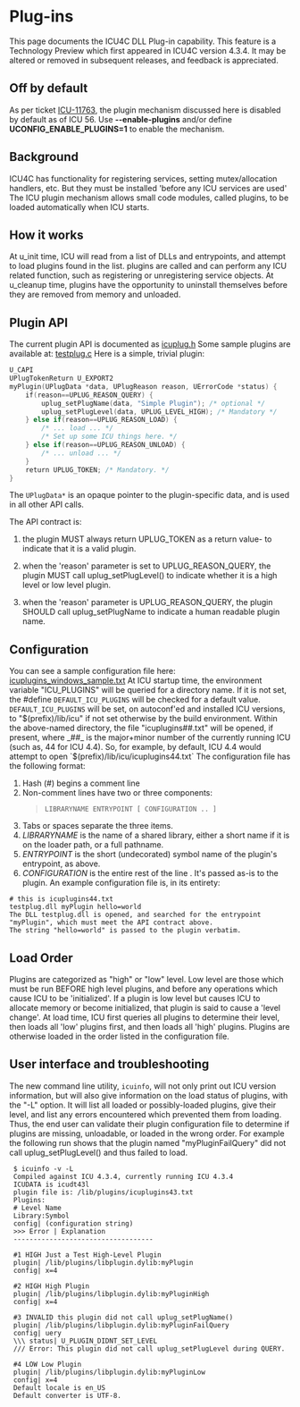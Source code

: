 <!--
© 2020 and later: Unicode, Inc. and others.
License & terms of use: http://www.unicode.org/copyright.html
-->

# Plug-ins

This page documents the ICU4C DLL Plug-in capability.
This feature is a Technology Preview which first appeared in ICU4C version
4.3.4. It may be altered or removed in subsequent releases, and feedback is
appreciated.

## Off by default

As per ticket [ICU-11763](https://unicode-org.atlassian.net/browse/ICU-11763), the plugin
mechanism discussed here is disabled by default as of ICU 56. Use
**--enable-plugins** and/or define **UCONFIG_ENABLE_PLUGINS=1** to enable the
mechanism.

## Background

ICU4C has functionality for registering services, setting
mutex/allocation handlers, etc. But they must be installed 'before any
ICU services are used'
The ICU plugin mechanism allows small code modules, called plugins, to be loaded
automatically when ICU starts.

## How it works

At u_init time, ICU will read from a list of DLLs and entrypoints, and
attempt to load plugins found in the list. plugins are called and can
perform any ICU related function, such as registering or unregistering
service objects. At u_cleanup time, plugins have the opportunity to
uninstall themselves before they are removed from memory and unloaded.

## Plugin API

The current plugin API is documented as
[icuplug.h](https://unicode-org.github.io/icu-docs/apidoc/released/icu4c/icuplug_8h.html)
Some sample plugins are available at:
[testplug.c](../../../icu4c/source/tools/icuinfo/testplug.c)
Here is a simple, trivial plugin:

```c
U_CAPI
UPlugTokenReturn U_EXPORT2
myPlugin(UPlugData *data, UPlugReason reason, UErrorCode *status) {
    if(reason==UPLUG_REASON_QUERY) {
        uplug_setPlugName(data, "Simple Plugin"); /* optional */
        uplug_setPlugLevel(data, UPLUG_LEVEL_HIGH); /* Mandatory */
    } else if(reason==UPLUG_REASON_LOAD) {
        /* ... load ... */
        /* Set up some ICU things here. */
    } else if(reason==UPLUG_REASON_UNLOAD) {
        /* ... unload ... */
    }
    return UPLUG_TOKEN; /* Mandatory. */
}
```

The `UPlugData*` is an opaque pointer to the plugin-specific data,
and is used in all other API calls.

The API contract is:

1. the plugin MUST always return UPLUG_TOKEN as a return value- to
indicate that it is a valid plugin.

2. when the 'reason' parameter is set to UPLUG_REASON_QUERY, the
plugin MUST call uplug_setPlugLevel() to indicate whether it is a high
level or low level plugin.

3. when the 'reason' parameter is UPLUG_REASON_QUERY, the plugin
SHOULD call uplug_setPlugName to indicate a human readable plugin name.

## Configuration

You can see a sample configuration file here:
[icuplugins_windows_sample.txt](../../../icu4c/source/tools/icuinfo/icuplugins_windows_sample.txt)
At ICU startup time, the environment variable "ICU_PLUGINS" will be
queried for a directory name. If it is not set, the #define
`DEFAULT_ICU_PLUGINS` will be checked for a default value.
`DEFAULT_ICU_PLUGINS` will be set, on autoconf'ed and installed ICU
versions, to "$(prefix)/lib/icu" if not set otherwise by the build
environment.
Within the above-named directory, the file "icuplugins##.txt" will be
opened, if present, where _##_ is the major+minor number of the currently
running ICU (such as, 44 for ICU 4.4).
So, for example, by default, ICU 4.4 would attempt to open
`$(prefix)/lib/icu/icuplugins44.txt`
The configuration file has the following format:
1. Hash (#) begins a comment line
2. Non-comment lines have two or three components:
   > `LIBRARYNAME ENTRYPOINT [ CONFIGURATION .. ]`
3. Tabs or spaces separate the three items.
4. _LIBRARYNAME_ is the name of a shared library, either a short name if
it is on the loader path, or a full pathname.
5. _ENTRYPOINT_ is the short (undecorated) symbol name of the plugin's
entrypoint, as above.
6. _CONFIGURATION_ is the entire rest of the line . It's passed as-is to
the plugin.
An example configuration file is, in its entirety:

```
# this is icuplugins44.txt
testplug.dll myPlugin hello=world
The DLL testplug.dll is opened, and searched for the entrypoint
"myPlugin", which must meet the API contract above.
The string "hello=world" is passed to the plugin verbatim.
```

## Load Order

Plugins are categorized as "high" or "low" level. Low level are those
which must be run BEFORE high level plugins, and before any operations
which cause ICU to be 'initialized'. If a plugin is low level but
causes ICU to allocate memory or become initialized, that plugin is said
to cause a 'level change'.
At load time, ICU first queries all plugins to determine their level,
then loads all 'low' plugins first, and then loads all 'high' plugins.
Plugins are otherwise loaded in the order listed in the configuration file.

## User interface and troubleshooting

The new command line utility, `icuinfo`, will not only print out ICU
version information, but will also give information on the load status
of plugins, with the "-L" option. It will list all loaded or
possibly-loaded plugins, give their level, and list any errors
encountered which prevented them from loading. Thus, the end user can
validate their plugin configuration file to determine if plugins are
missing, unloadable, or loaded in the wrong order.
For example the following run shows that the plugin named
"myPluginFailQuery" did not call uplug_setPlugLevel() and thus failed to
load.

     $ icuinfo -v -L
     Compiled against ICU 4.3.4, currently running ICU 4.3.4
     ICUDATA is icudt43l
     plugin file is: /lib/plugins/icuplugins43.txt
     Plugins:
     # Level Name
     Library:Symbol 
     config| (configuration string)
     >>> Error | Explanation
     -----------------------------------
     
     #1 HIGH Just a Test High-Level Plugin
     plugin| /lib/plugins/libplugin.dylib:myPlugin 
     config| x=4
     
     #2 HIGH High Plugin
     plugin| /lib/plugins/libplugin.dylib:myPluginHigh
     config| x=4
     
     #3 INVALID this plugin did not call uplug_setPlugName()
     plugin| /lib/plugins/libplugin.dylib:myPluginFailQuery
     config| uery
     \\\ status| U_PLUGIN_DIDNT_SET_LEVEL
     /// Error: This plugin did not call uplug_setPlugLevel during QUERY.
     
     #4 LOW Low Plugin
     plugin| /lib/plugins/libplugin.dylib:myPluginLow
     config| x=4
     Default locale is en_US
     Default converter is UTF-8.
